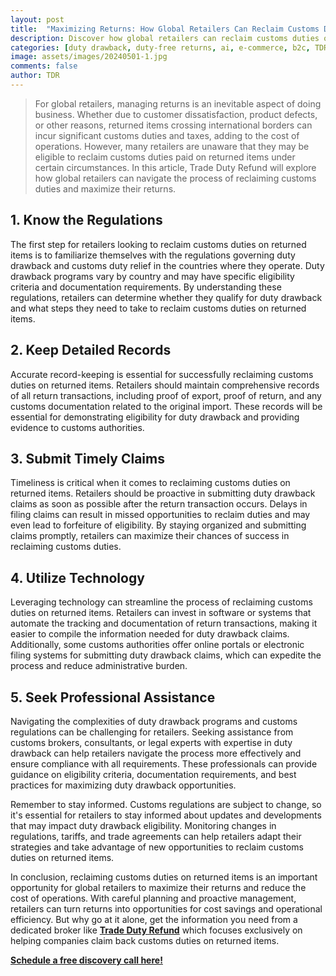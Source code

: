 ```yaml
---
layout: post
title:  "Maximizing Returns: How Global Retailers Can Reclaim Customs Duties on Returned Items"
description: Discover how global retailers can reclaim customs duties on returned items. Learn regulations, record-keeping, timely claims, tech solutions & professional guidance.
categories: [duty drawback, duty-free returns, ai, e-commerce, b2c, TDR]
image: assets/images/20240501-1.jpg
comments: false
author: TDR
---
```

>For global retailers, managing returns is an inevitable aspect of doing business. Whether due to customer dissatisfaction, product defects, or other reasons, returned items crossing international borders can incur significant customs duties and taxes, adding to the cost of operations. However, many retailers are unaware that they may be eligible to reclaim customs duties paid on returned items under certain circumstances. In this article, Trade Duty Refund will explore how global retailers can navigate the process of reclaiming customs duties and maximize their returns.

## 1. Know the Regulations

The first step for retailers looking to reclaim customs duties on returned items is to familiarize themselves with the regulations governing duty drawback and customs duty relief in the countries where they operate. Duty drawback programs vary by country and may have specific eligibility criteria and documentation requirements. By understanding these regulations, retailers can determine whether they qualify for duty drawback and what steps they need to take to reclaim customs duties on returned items.

## 2. Keep Detailed Records
Accurate record-keeping is essential for successfully reclaiming customs duties on returned items. Retailers should maintain comprehensive records of all return transactions, including proof of export, proof of return, and any customs documentation related to the original import. These records will be essential for demonstrating eligibility for duty drawback and providing evidence to customs authorities.

## 3. Submit Timely Claims 
Timeliness is critical when it comes to reclaiming customs duties on returned items. Retailers should be proactive in submitting duty drawback claims as soon as possible after the return transaction occurs. Delays in filing claims can result in missed opportunities to reclaim duties and may even lead to forfeiture of eligibility. By staying organized and submitting claims promptly, retailers can maximize their chances of success in reclaiming customs duties.

## 4. Utilize Technology
Leveraging technology can streamline the process of reclaiming customs duties on returned items. Retailers can invest in software or systems that automate the tracking and documentation of return transactions, making it easier to compile the information needed for duty drawback claims. Additionally, some customs authorities offer online portals or electronic filing systems for submitting duty drawback claims, which can expedite the process and reduce administrative burden.

## 5. Seek Professional Assistance 
Navigating the complexities of duty drawback programs and customs regulations can be challenging for retailers. Seeking assistance from customs brokers, consultants, or legal experts with expertise in duty drawback can help retailers navigate the process more effectively and ensure compliance with all requirements. These professionals can provide guidance on eligibility criteria, documentation requirements, and best practices for maximizing duty drawback opportunities.

Remember to stay informed. Customs regulations are subject to change, so it's essential for retailers to stay informed about updates and developments that may impact duty drawback eligibility. Monitoring changes in regulations, tariffs, and trade agreements can help retailers adapt their strategies and take advantage of new opportunities to reclaim customs duties on returned items.

In conclusion, reclaiming customs duties on returned items is an important opportunity for global retailers to maximize their returns and reduce the cost of operations. With careful planning and proactive management, retailers can turn returns into opportunities for cost savings and operational efficiency. But why go at it alone, get the information you need from a dedicated broker like [**Trade Duty Refund**](https://tradedutyrefund.com) which focuses exclusively on helping companies claim back customs duties on returned items.

[**Schedule a free discovery call here!**](https://zcal.co/i/ipvlgNrr)